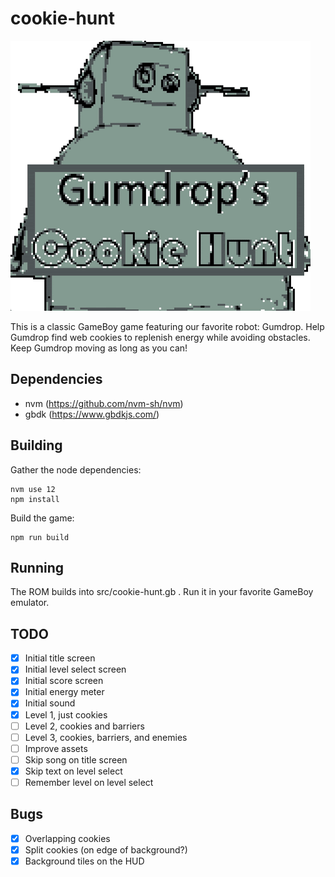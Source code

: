 cookie-hunt
===========

![screenshots](https://raw.githubusercontent.com/querry43/gb-cookie-hunt/master/screenshots.gif)

This is a classic GameBoy game featuring our favorite robot: Gumdrop.  Help
Gumdrop find web cookies to replenish energy while avoiding obstacles.  Keep
Gumdrop moving as long as you can!

Dependencies
------------
* nvm (https://github.com/nvm-sh/nvm)
* gbdk (https://www.gbdkjs.com/)

Building
--------

Gather the node dependencies:
```
nvm use 12
npm install
```

Build the game:
```
npm run build
```

Running
-------
The ROM builds into src/cookie-hunt.gb .  Run it in your favorite GameBoy
emulator.

TODO
----
- [x] Initial title screen
- [x] Initial level select screen
- [x] Initial score screen
- [x] Initial energy meter
- [x] Initial sound
- [x] Level 1, just cookies
- [ ] Level 2, cookies and barriers
- [ ] Level 3, cookies, barriers, and enemies
- [ ] Improve assets
- [ ] Skip song on title screen
- [x] Skip text on level select
- [ ] Remember level on level select

Bugs
----
- [x] Overlapping cookies
- [x] Split cookies (on edge of background?)
- [x] Background tiles on the HUD
